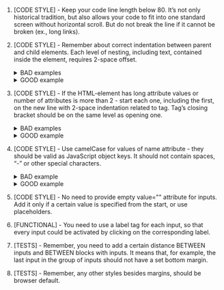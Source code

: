 1. [CODE STYLE] - Keep your code line length below 80. It’s not only historical
tradition, but also allows your code to fit into one standard screen without
horizontal scroll. 
But do not break the line if it cannot be broken (ex., long links).


2. [CODE STYLE] - Remember about correct indentation between parent and child
elements. Each level of nesting, including text, contained inside the element,
requires 2-space offset.
        <details>
          <summary>BAD examples</summary>
            ![html-indentations-bad-example-1](https://mate-academy.github.io/fe-program/css/checklists/html-indentations/example-bad-1.png)
        </details>
        <details>
          <summary>GOOD example</summary>
            ![html-indentations-good-example-1](https://mate-academy.github.io/fe-program/css/checklists/html-indentations/example-good-1.png)
        </details>


3. [CODE STYLE] - If the HTML-element has long attribute values or number of
attributes is more than 2 - start each one, including the first, on the new
line with 2-space indentation related to tag. Tag’s closing bracket should be
on the same level as opening one.
        <details>
          <summary>BAD examples</summary>
            ![html-attributes-bad-example-1](https://mate-academy.github.io/fe-program/css/checklists/html-attributes/example-bad-1.png)
            ![html-attributes-bad-example-2](https://mate-academy.github.io/fe-program/css/checklists/html-attributes/example-bad-2.png)
            ![html-attributes-bad-example-3](https://mate-academy.github.io/fe-program/css/checklists/html-attributes/example-bad-3.png)
            ![html-attributes-bad-example-4](https://mate-academy.github.io/fe-program/css/checklists/html-attributes/example-bad-4.png)
        </details>
        <details>
          <summary>GOOD example</summary>
            ![html-attributes-good-example-1](https://mate-academy.github.io/fe-program/css/checklists/html-attributes/example-good-1.png)
        </details>


4. [CODE STYLE] - Use camelCase for values of name attribute - they should be
valid as JavaScript object keys. It should not contain spaces, “-” or other
special characters.
        <details>
          <summary>BAD example</summary>
            ![html-name-attribute-bad-example-1](https://mate-academy.github.io/fe-program/css/checklists/html-name-attribute/example-bad-1.png)
        </details>
        <details>
          <summary>GOOD example</summary>
            ![html-name-attribute-good-example-1](https://mate-academy.github.io/fe-program/css/checklists/html-name-attribute/example-good-1.png)
        </details>


5. [CODE STYLE] - No need to provide empty value="" attribute for inputs. Add
it only if a certain value is specified from the start, or use placeholders.


6. [FUNCTIONAL] - You need to use a label tag for each input, so that every
input could be activated by clicking on the corresponding label.


7. [TESTS] - Remember, you need to add a certain distance BETWEEN inputs and
BETWEEN blocks with inputs. It means that, for example, the last input in
the group of inputs should not have a set bottom margin.


8. [TESTS] - Remember, any other styles besides margins, should be browser
default.

